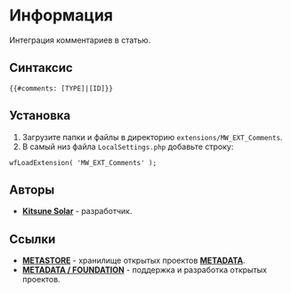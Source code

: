 # Информация

Интеграция комментариев в статью.

## Синтаксис

```
{{#comments: [TYPE]|[ID]}}
```

## Установка

1. Загрузите папки и файлы в директорию `extensions/MW_EXT_Comments`.
2. В самый низ файла `LocalSettings.php` добавьте строку:

```
wfLoadExtension( 'MW_EXT_Comments' );
```

## Авторы

- [**Kitsune Solar**](https://kitsune.solar/) - разработчик.

## Ссылки

- [**METASTORE**](https://metastore.pro/) - хранилище открытых проектов [**METADATA**](https://metadata.foundation/).
- [**METADATA / FOUNDATION**](https://metadata.foundation/) - поддержка и разработка открытых проектов.

